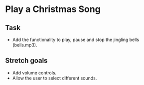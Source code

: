 # Play a Christmas Song

## Task

- Add the functionality to play, pause and stop the jingling bells (bells.mp3).

## Stretch goals

- Add volume controls.
- Allow the user to select different sounds.
